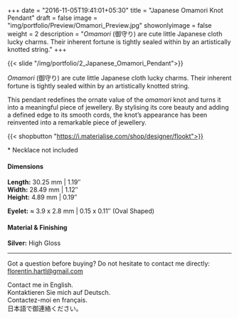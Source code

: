 +++
date = "2016-11-05T19:41:01+05:30"
title = "Japanese Omamori Knot Pendant"
draft = false
image = "img/portfolio/Preview/Omamori_Preview.jpg"
showonlyimage = false
weight = 2
description = "*Omamori* (御守り) are cute little Japanese cloth lucky charms. Their inherent fortune is tightly sealed within by an artistically knotted string."
+++

{{< slide "/img/portfolio/2_Japanese_Omamori_Pendant">}}

*Omamori* (御守り) are cute little Japanese cloth lucky charms. Their inherent fortune is tightly sealed within by an artistically knotted string.
<!--more-->

This pendant redefines the ornate value of the *omamori* knot and turns it into a meaningful piece of jewellery. By stylising its core beauty and adding a defined edge to its smooth cords, the knot’s appearance has been reinvented into a remarkable piece of jewellery.

{{< shopbutton "https://i.materialise.com/shop/designer/flookt">}}

\* Necklace not included

#### Dimensions

**Length:** 30.25 mm | 1.19″  
**Width:** 28.49 mm | 1.12″  
**Height:** 4.89 mm | 0.19″

**Eyelet:** ≈ 3.9 x 2.8 mm | 0.15 x 0.11″ (Oval Shaped)

#### Material & Finishing

**Silver:** High Gloss  

---

Got a question before buying? Do not hesitate to contact me directly:
florentin.hartl@gmail.com

Contact me in English.  
Kontaktieren Sie mich auf Deutsch.  
Contactez-moi en français.  
日本語で御連絡ください。
